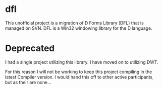 # dfl
This unofficial project is a migration of D Forms Library (DFL) that is managed on SVN.
DFL is a Win32 windowing library for the D language.

# Deprecated
I had a single project utilizing this library. I have moved on to utilizing DWT.

For this reason I will not be working to keep this project compiling in the latest Compiler version.
I would hand this off to other active participants, but as their are none...
